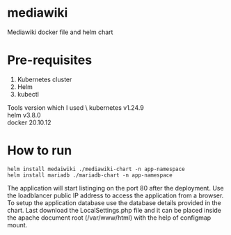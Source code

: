 # mediawiki
Mediawiki docker file and helm chart

# Pre-requisites 

1. Kubernetes cluster
2. Helm 
3. kubectl

Tools version which I used \ 
kubernetes v1.24.9 \
helm v3.8.0 \
docker 20.10.12 

# How to run 

```
helm install medaiwiki ./mediawiki-chart -n app-namespace
helm install mariadb ./mariadb-chart -n app-namespace
```

The application will start listinging on the port 80 after the deployment. Use the loadblancer public IP address to access the application from a browser. To setup the application database use the database details provided in the chart. Last download the LocalSettings.php file and it can be placed inside the apache document root (/var/www/html) with the help of configmap mount.
